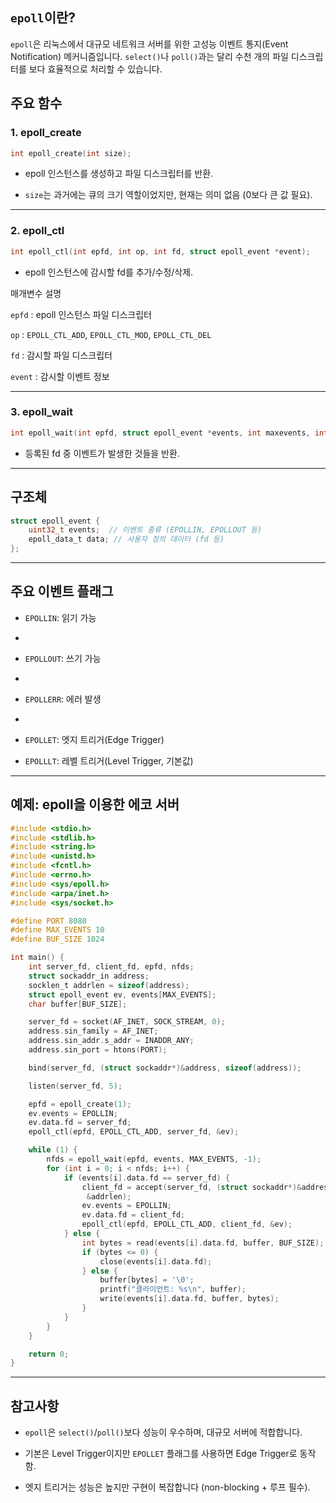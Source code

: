 ##  `epoll`이란?
  

`epoll`은 리눅스에서 대규모 네트워크 서버를 위한 고성능 이벤트 통지(Event Notification) 메커니즘입니다. `select()`나 `poll()`과는 달리 수천 개의 파일 디스크립터를 보다 효율적으로 처리할 수 있습니다.

##  주요 함수  

### 1. epoll_create  

```c
int epoll_create(int size);
```

- epoll 인스턴스를 생성하고 파일 디스크립터를 반환.

- `size`는 과거에는 큐의 크기 역할이었지만, 현재는 의미 없음 (0보다 큰 값 필요).

---
### 2. epoll_ctl

```c
int epoll_ctl(int epfd, int op, int fd, struct epoll_event *event);
```

- epoll 인스턴스에 감시할 fd를 추가/수정/삭제.

매개변수 설명 

`epfd` : epoll 인스턴스 파일 디스크립터 

`op` : `EPOLL_CTL_ADD`, `EPOLL_CTL_MOD`, `EPOLL_CTL_DEL` 

`fd` : 감시할 파일 디스크립터 

 `event` : 감시할 이벤트 정보   

---
### 3. epoll_wait  

```c
int epoll_wait(int epfd, struct epoll_event *events, int maxevents, int timeout);
``` 

- 등록된 fd 중 이벤트가 발생한 것들을 반환.  

---
## 구조체

```c
struct epoll_event {
    uint32_t events;  // 이벤트 종류 (EPOLLIN, EPOLLOUT 등)
    epoll_data_t data; // 사용자 정의 데이터 (fd 등)
};
```  

---
## 주요 이벤트 플래그

- `EPOLLIN`: 읽기 가능
- 
- `EPOLLOUT`: 쓰기 가능
- 
- `EPOLLERR`: 에러 발생
- 
- `EPOLLET`: 엣지 트리거(Edge Trigger)

- `EPOLLLT`: 레벨 트리거(Level Trigger, 기본값)  

---
## 예제: epoll을 이용한 에코 서버  

```c
#include <stdio.h>
#include <stdlib.h>
#include <string.h>
#include <unistd.h>
#include <fcntl.h>
#include <errno.h>
#include <sys/epoll.h>
#include <arpa/inet.h>
#include <sys/socket.h>  

#define PORT 8080
#define MAX_EVENTS 10
#define BUF_SIZE 1024  

int main() {
    int server_fd, client_fd, epfd, nfds;
    struct sockaddr_in address;
    socklen_t addrlen = sizeof(address);
    struct epoll_event ev, events[MAX_EVENTS];
    char buffer[BUF_SIZE];  

    server_fd = socket(AF_INET, SOCK_STREAM, 0);
    address.sin_family = AF_INET;
    address.sin_addr.s_addr = INADDR_ANY;
    address.sin_port = htons(PORT);  

    bind(server_fd, (struct sockaddr*)&address, sizeof(address));

    listen(server_fd, 5);  

    epfd = epoll_create(1);
    ev.events = EPOLLIN;
    ev.data.fd = server_fd;
    epoll_ctl(epfd, EPOLL_CTL_ADD, server_fd, &ev);  

    while (1) {
        nfds = epoll_wait(epfd, events, MAX_EVENTS, -1);
        for (int i = 0; i < nfds; i++) {
            if (events[i].data.fd == server_fd) {
                client_fd = accept(server_fd, (struct sockaddr*)&address,
                 &addrlen);
                ev.events = EPOLLIN;
                ev.data.fd = client_fd;
                epoll_ctl(epfd, EPOLL_CTL_ADD, client_fd, &ev);
            } else {
                int bytes = read(events[i].data.fd, buffer, BUF_SIZE);
                if (bytes <= 0) {
                    close(events[i].data.fd);
                } else {
                    buffer[bytes] = '\0';
                    printf("클라이언트: %s\n", buffer);
                    write(events[i].data.fd, buffer, bytes);
                }
            }
        }
    }  

    return 0;
}
```

---
## 참고사항  

- `epoll`은 `select()`/`poll()`보다 성능이 우수하며, 대규모 서버에 적합합니다.

- 기본은 Level Trigger이지만 `EPOLLET` 플래그를 사용하면 Edge Trigger로 동작함.

- 엣지 트리거는 성능은 높지만 구현이 복잡합니다 (non-blocking + 루프 필수).